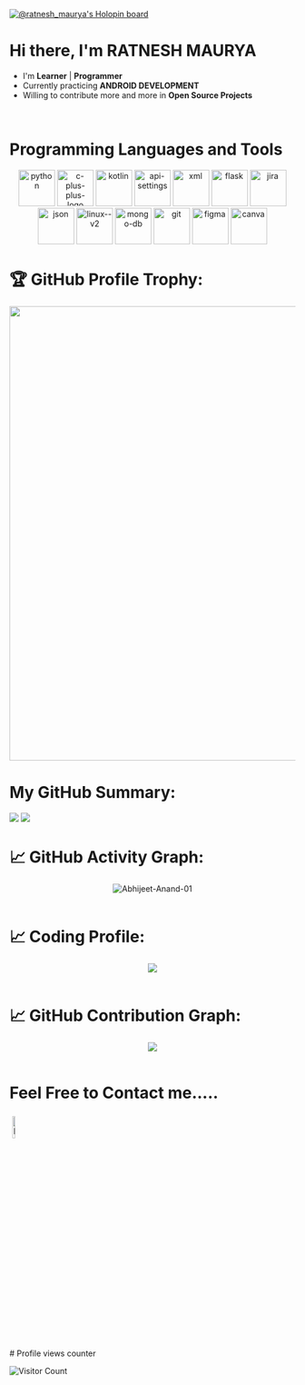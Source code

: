 
[![@ratnesh_maurya's Holopin board](https://holopin.me/ratnesh_maurya)](https://holopin.io/@ratnesh_maurya)
# Hi there, I'm RATNESH MAURYA
- I'm  **Learner** | **Programmer** 
- Currently practicing **ANDROID DEVELOPMENT**
- Willing to contribute more and more in **Open Source Projects**
 <br>
  
  
# Programming Languages and Tools


<p align="center">
	<img width="64" height="64" src="https://img.icons8.com/nolan/64/1A6DFF/C822FF/python.png" alt="python"/>
<img width="64" height="64" src="https://img.icons8.com/nolan/64/1A6DFF/C822FF/c-plus-plus-logo.png" alt="c-plus-plus-logo"/>
	<img width="64" height="64" src="https://img.icons8.com/nolan/64/1A6DFF/C822FF/kotlin.png" alt="kotlin"/>
	<img width="64" height="64" src="https://img.icons8.com/nolan/64/1A6DFF/C822FF/api-settings.png" alt="api-settings"/>
         <img width="64" height="64" src="https://img.icons8.com/nolan/64/1A6DFF/C822FF/xml.png" alt="xml"/> 
	<img width="64" height="64" src="https://img.icons8.com/nolan/64/1A6DFF/C822FF/flask.png" alt="flask"/>
	<img width="64" height="64" src="https://img.icons8.com/nolan/64/1A6DFF/C822FF/jira.png" alt="jira"/>
         <img width="64" height="64" src="https://img.icons8.com/nolan/64/1A6DFF/C822FF/json.png" alt="json"/>
	<img width="64" height="64" src="https://img.icons8.com/nolan/64/1A6DFF/C822FF/linux--v2.png" alt="linux--v2"/>
     <img width="64" height="64" src="https://img.icons8.com/nolan/64/1A6DFF/C822FF/mongo-db.png" alt="mongo-db"/>
	<img width="64" height="64" src="https://img.icons8.com/nolan/64/1A6DFF/C822FF/git.png" alt="git"/>
 <img width="64" height="64" src="https://img.icons8.com/nolan/64/1A6DFF/C822FF/figma.png" alt="figma"/>
 <img width="64" height="64" src="https://img.icons8.com/nolan/64/1A6DFF/C822FF/canva.png" alt="canva"/>
	
	

  # 🏆 GitHub Profile Trophy:
<p align="center">
<a href="https://github.com/ryo-ma/github-profile-trophy">
  <img width=800 src="https://github-profile-trophy.vercel.app/?username=ratnesh-maurya&column=8&theme=darkhub&no-frame=true&no-bg=true"/>
</a>
</p>

# My GitHub Summary:
<p align="center">


![](http://github-profile-summary-cards.vercel.app/api/cards/most-commit-language?username=ratnesh-maurya&theme=monokai)
![](http://github-profile-summary-cards.vercel.app/api/cards/stats?username=ratnesh-maurya&theme=monokai)
 </p>

		
 # 📈 GitHub Activity Graph:
 <p align="center">
	<img src = "https://github-readme-streak-stats.herokuapp.com?user=ratnesh-maurya&theme=monokai&ring=DD2727&fire=DD2727&dates=DD6227&sideNums=176FC5&sideLabels=1E90FF" alt="Abhijeet-Anand-01" /><br><br>

	
	

 # 📈 Coding Profile:
  <p align="center">
<img src="https://leetcard.jacoblin.cool/ratnesh_maurya?theme=dark&font=Poppins&ext=contest"><br><br>
</p>

 # 📈 GitHub Contribution Graph:
 <p align="center">
 <img src="https://github-profile-summary-cards.vercel.app/api/cards/profile-details?username=ratnesh-maurya&theme=monokai"/><br><br>

 </p>


 # Feel Free to Contact me.....
<p align="centre">
<a href="https://www.linkedin.com/in/ratnesh-maurya/"><img alt="linkedin" width="10%" style="padding:5px" src="https://img.icons8.com/clouds/100/000000/linkedin.png"/></a>
</p>
# Profile views counter

![Visitor Count](https://profile-counter.glitch.me/{ratnesh-maurya}/count.svg)
<a href="https://icons8.com/icon/40669/c++">
